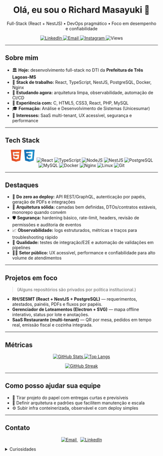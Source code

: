 <!-- HERO -->
<h1 align="center">Olá, eu sou o Richard Masayuki 👋</h1>
<p align="center">
  Full-Stack (React + NestJS) • DevOps pragmático • Foco em desempenho e confiabilidade
</p>

<p align="center">
  <a href="https://www.linkedin.com/in/richardmasayuki">
    <img alt="LinkedIn" src="https://img.shields.io/badge/LinkedIn-Richard%20Masayuki-0A66C2?style=for-the-badge&logo=linkedin&logoColor=white">
  </a>
  <a href="mailto:rmterayama.2000@gmail.com">
    <img alt="Email" src="https://img.shields.io/badge/Email-Contato-DB4437?style=for-the-badge&logo=gmail&logoColor=white">
  </a>
  <a href="https://instagram.com/rmasayuki">
    <img alt="Instagram" src="https://img.shields.io/badge/Instagram-@rmasayuki-E4405F?style=for-the-badge&logo=instagram&logoColor=white">
  </a>
  <img alt="Views" src="https://komarev.com/ghpvc/?username=RMTerayama&color=0e75b6&style=for-the-badge">
</p>

---

## Sobre mim

- 🏛️ **Hoje:** desenvolvimento full-stack no DTI da **Prefeitura de Três Lagoas-MS**  
- 🧩 **Stack de trabalho:** React, TypeScript, NestJS, PostgreSQL, Docker, Nginx  
- 🌱 **Estudando agora:** arquitetura limpa, observabilidade, automação de CI/CD  
- 💬 **Experiência com:** C, HTML5, CSS3, React, PHP, MySQL  
- 🎓 **Formação:** Análise e Desenvolvimento de Sistemas (Unicesumar)  
- 🎯 **Interesses:** SaaS multi-tenant, UX acessível, segurança e performance

---

## Tech Stack

<p align="center">
  <img alt="HTML5" height="40" src="https://raw.githubusercontent.com/devicons/devicon/master/icons/html5/html5-original.svg">
  <img alt="CSS3" height="40" src="https://raw.githubusercontent.com/devicons/devicon/master/icons/css3/css3-original.svg">
  <img alt="React" height="40" src="https://cdn.jsdelivr.net/gh/devicons/devicon/icons/react/react-original.svg" />
  <img alt="TypeScript" height="40" src="https://cdn.jsdelivr.net/gh/devicons/devicon/icons/typescript/typescript-original.svg" />
  <img alt="NodeJS" height="40" src="https://cdn.jsdelivr.net/gh/devicons/devicon/icons/nodejs/nodejs-original.svg" />
  <!-- NestJS com fallback confiável -->
  <picture>
    <source srcset="https://cdn.jsdelivr.net/gh/devicons/devicon/icons/nestjs/nestjs-plain.svg" type="image/svg+xml" />
    <img alt="NestJS" height="40" src="https://cdn.simpleicons.org/nestjs/E0234E" />
  </picture>
  <img alt="PostgreSQL" height="40" src="https://cdn.jsdelivr.net/gh/devicons/devicon/icons/postgresql/postgresql-original.svg" />
  <img alt="MySQL" height="40" src="https://cdn.jsdelivr.net/gh/devicons/devicon/icons/mysql/mysql-original.svg" />
  <img alt="Docker" height="40" src="https://cdn.jsdelivr.net/gh/devicons/devicon/icons/docker/docker-original.svg" />
  <img alt="Nginx" height="40" src="https://cdn.jsdelivr.net/gh/devicons/devicon/icons/nginx/nginx-original.svg" />
  <img alt="Linux" height="40" src="https://cdn.jsdelivr.net/gh/devicons/devicon/icons/linux/linux-original.svg" />
  <img alt="Git" height="40" src="https://cdn.jsdelivr.net/gh/devicons/devicon/icons/git/git-original.svg" />
</p>

---

## Destaques

- 🔗 **Do zero ao deploy:** API REST/GraphQL, autenticação por papéis, geração de PDFs e integrações
- 🧱 **Arquitetura sólida:** camadas bem definidas, DTOs/contratos estáveis, monorepo quando convém
- 🛡️ **Segurança:** hardening básico, rate-limit, headers, revisão de permissões e auditoria de eventos
- 📈 **Observabilidade:** logs estruturados, métricas e traços para troubleshooting rápido
- 🧪 **Qualidade:** testes de integração/E2E e automação de validações em pipelines
- 🧑‍💻 **Setor público:** UX acessível, performance e confiabilidade para alto volume de atendimentos

---

## Projetos em foco
> (Alguns repositórios são privados por política institucional.)

- **RH/SESMT (React + NestJS + PostgreSQL)** — requerimentos, atestados, painéis, PDFs e fluxos por papéis.  
- **Gerenciador de Loteamentos (Electron + SVG)** — mapa offline interativo, status por lote e anotações.  
- **SaaS Restaurante (multi-tenant)** — QR por mesa, pedidos em tempo real, emissão fiscal e cozinha integrada.

---

## Métricas

<div align="center">
  <a href="https://github.com/RMTerayama">
    <picture>
      <source srcset="https://github-readme-stats.vercel.app/api?username=RMTerayama&show_icons=true&count_private=true&include_all_commits=true&hide_border=true&theme=github_dark" media="(prefers-color-scheme: dark)" />
      <img height="165" alt="GitHub Stats" src="https://github-readme-stats.vercel.app/api?username=RMTerayama&show_icons=true&count_private=true&include_all_commits=true&hide_border=true" />
    </picture>
    <picture>
      <source srcset="https://github-readme-stats.vercel.app/api/top-langs/?username=RMTerayama&layout=compact&langs_count=8&hide_border=true&theme=github_dark" media="(prefers-color-scheme: dark)" />
      <img height="165" alt="Top Langs" src="https://github-readme-stats.vercel.app/api/top-langs/?username=RMTerayama&layout=compact&langs_count=8&hide_border=true" />
    </picture>
  </a>
</div>

<p align="center">
  <a href="https://git.io/streak-stats">
    <img alt="GitHub Streak" height="165" src="https://streak-stats.demolab.com?user=RMTerayama&hide_border=true&theme=github-dark-blue" />
  </a>
</p>

---

## Como posso ajudar sua equipe

- 🚀 Tirar projeto do papel com entregas curtas e previsíveis  
- 🧭 Definir arquitetura e padrões que facilitem manutenção e escala  
- ⚙️ Subir infra conteinerizada, observável e com deploy simples  

---

## Contato

<p align="center">
  <a href="mailto:rmterayama.2000@gmail.com">
    <img alt="Email" src="https://img.shields.io/badge/Fale%20comigo%20por%20email-DB4437?style=for-the-badge&logo=gmail&logoColor=white">
  </a>
  &nbsp;
  <a href="https://www.linkedin.com/in/richardmasayuki">
    <img alt="LinkedIn" src="https://img.shields.io/badge/LinkedIn-Conectar-0A66C2?style=for-the-badge&logo=linkedin&logoColor=white">
  </a>
</p>

<details>
  <summary>Curiosidades</summary>
  <br/>
  🎮 Gaming (Valorant) • 🎸 Guitarra/violão • 🇯🇵 Estudei no Japão na infância
</details>
